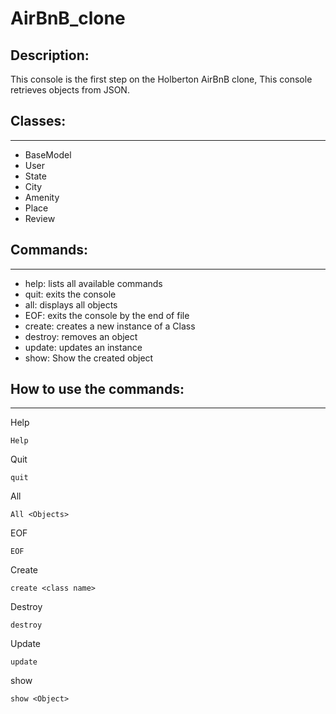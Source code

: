 # AirBnB_clone

## Description:
This console is the first step on the Holberton AirBnB clone, This console
 retrieves objects from JSON.

## Classes:
---
 * BaseModel
 * User
 * State
 * City
 * Amenity
 * Place
 * Review

## Commands:
---
 * help: lists all available commands
 * quit: exits the console
 * all: displays all objects
 * EOF: exits the console by the end of file
 * create: creates a new instance of a Class
 * destroy: removes an object
 * update: updates an instance
 * show: Show the created object

## How to use the commands:
---

Help
```
Help
```
Quit
```
quit
```
All
```
All <Objects>
```
EOF
```
EOF
```
Create
```
create <class name>
```
Destroy
```
destroy
```
Update
```
update
```
show
```
show <Object>
```
